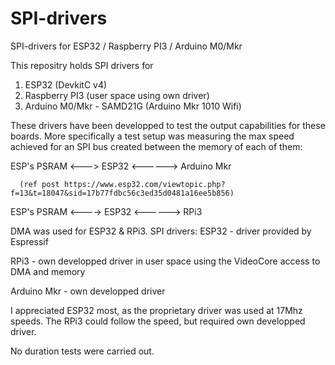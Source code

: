 # SPI-drivers
 SPI-drivers for ESP32 / Raspberry PI3 / Arduino M0/Mkr

This repositry holds SPI drivers for 
1) ESP32 (DevkitC v4)
2) Raspberry PI3 (user space using own driver)
3) Arduino M0/Mkr - SAMD21G (Arduino Mkr 1010 Wifi)

These drivers have been developped to test the output capabilities for these boards.
More specifically a test setup was measuring the max speed achieved for an SPI bus created between the memory of each of them:
   
   ESP's PSRAM <---> ESP32 <------> Arduino Mkr 
      
      (ref post https://www.esp32.com/viewtopic.php?f=13&t=18047&sid=17b77fdbc56c3ed35d0481a16ee5b856)
   
   ESP's PSRAM <----> ESP32 <------> RPi3

DMA was used for ESP32 & RPi3.
SPI drivers: 
 ESP32 - driver provided by Espressif
 
 RPi3 - own developped driver in user space using the VideoCore access to DMA and memory
 
 Arduino Mkr - own developped driver
 
I appreciated ESP32 most, as the proprietary driver was used at 17Mhz speeds.
The RPi3 could follow the speed, but required own developped driver.

No duration tests were carried out.

